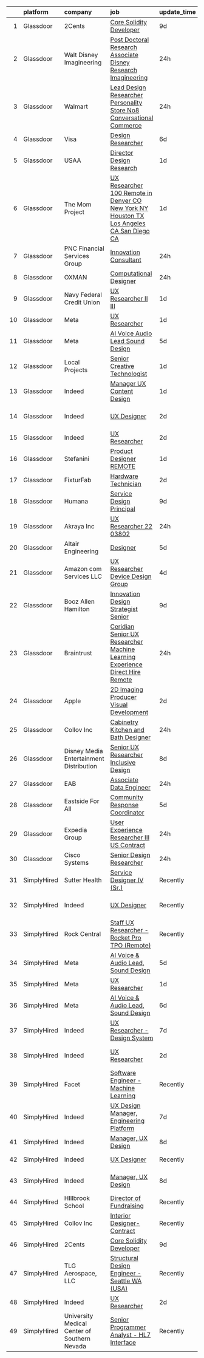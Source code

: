 

|    | platform    | company                                      | job                                                                                                                                                                                                                                                                                                                                                                                                                                                                                                                                                                                                                                                                                                                                                                                                                                                                                                                                                                                                                                                                                                                                                                                                                                                                                                                                                                                                                                                                                                                                     | update_time   | location                    |
|---:|:------------|:---------------------------------------------|:----------------------------------------------------------------------------------------------------------------------------------------------------------------------------------------------------------------------------------------------------------------------------------------------------------------------------------------------------------------------------------------------------------------------------------------------------------------------------------------------------------------------------------------------------------------------------------------------------------------------------------------------------------------------------------------------------------------------------------------------------------------------------------------------------------------------------------------------------------------------------------------------------------------------------------------------------------------------------------------------------------------------------------------------------------------------------------------------------------------------------------------------------------------------------------------------------------------------------------------------------------------------------------------------------------------------------------------------------------------------------------------------------------------------------------------------------------------------------------------------------------------------------------------|:--------------|:----------------------------|
|  1 | Glassdoor   | 2Cents                                       | [Core Solidity Developer](https://www.glassdoor.com/partner/jobListing.htm?pos=123&ao=1136043&s=58&guid=000001824399e31fbcc67ccbb039c432&src=GD_JOB_AD&t=SR&vt=w&ea=1&cs=1_2d4e8bad&cb=1658991535252&jobListingId=1008012798036&jrtk=3-0-1g91pjoqeklu7801-1g91pjoqrihmr800-acdc01f12a704e75-)                                                                                                                                                                                                                                                                                                                                                                                                                                                                                                                                                                                                                                                                                                                                                                                                                                                                                                                                                                                                                                                                                                                                                                                                                                           | 9d            | Remote                      |
|  2 | Glassdoor   | Walt Disney Imagineering                     | [Post Doctoral Research Associate  Disney Research Imagineering](https://www.glassdoor.com/partner/jobListing.htm?pos=101&ao=1110586&s=58&guid=000001824399e31fbcc67ccbb039c432&src=GD_JOB_AD&t=SR&vt=w&cs=1_40b7ebb2&cb=1658991535249&jobListingId=1008033246614&cpc=AE484BB564079092&jrtk=3-0-1g91pjoqeklu7801-1g91pjoqrihmr800-6a18f07363b662a4--6NYlbfkN0DAFTyt7pbDCC2JPO79CSdi1dIb81yjczP5qsKcZIxgiYm3-7g-689UDqHItQTwke-SJkDTG1hiLO0MOvJU1X-HlsaHIWdRnV5qILmpHMMFaxtG0C3iiy1wG7b0CxVZBB3PlRrvYcA4JVA-dp8ny9U7LN8VluUJxqde_MrdI3pf5Uxv8mt0Vigjnvp4l9L81HkJ5sCI4BkqNcUtgxY68gQ4g2_I-kt5H7n9tJUYXFte0dHYThPri4mlwxzYX77PnL_i6fWUROC29y2g08UKAdo4ZZwS9nHKyAfOwXuvMsc-uAGziZ1bbhcA8PIvZX5GbQ2_S80jdOlXEm8Mw3dFlyq6ode0gYAgodUjQ59r5ITGUvf7J0mvYP9VLeDCCUV47YnvXNi9SzhI1L5eMuRSZHHG83q8dU5VPU1_qvX2GD1ywgXEmjw14IfHsAeXuIYI1wo%3D)                                                                                                                                                                                                                                                                                                                                                                                                                                                                                                                                                                                                                                                                                                      | 24h           | Glendale, CA                |
|  3 | Glassdoor   | Walmart                                      | [Lead Design Researcher   Personality  Store No8   Conversational Commerce ](https://www.glassdoor.com/partner/jobListing.htm?pos=129&ao=1136043&s=58&guid=000001824399e31fbcc67ccbb039c432&src=GD_JOB_AD&t=SR&vt=w&cs=1_4f475893&cb=1658991535252&jobListingId=1008032793048&jrtk=3-0-1g91pjoqeklu7801-1g91pjoqrihmr800-dbb809259217a8d9-)                                                                                                                                                                                                                                                                                                                                                                                                                                                                                                                                                                                                                                                                                                                                                                                                                                                                                                                                                                                                                                                                                                                                                                                             | 24h           | New York, NY                |
|  4 | Glassdoor   | Visa                                         | [Design Researcher](https://www.glassdoor.com/partner/jobListing.htm?pos=116&ao=1136043&s=58&guid=000001824399e31fbcc67ccbb039c432&src=GD_JOB_AD&t=SR&vt=w&cs=1_237e0e29&cb=1658991535251&jobListingId=1008021641912&jrtk=3-0-1g91pjoqeklu7801-1g91pjoqrihmr800-1e7e7fdd79c17e05-)                                                                                                                                                                                                                                                                                                                                                                                                                                                                                                                                                                                                                                                                                                                                                                                                                                                                                                                                                                                                                                                                                                                                                                                                                                                      | 6d            | Denver, CO                  |
|  5 | Glassdoor   | USAA                                         | [Director  Design Research](https://www.glassdoor.com/partner/jobListing.htm?pos=103&ao=1110586&s=58&guid=000001824399e31fbcc67ccbb039c432&src=GD_JOB_AD&t=SR&vt=w&cs=1_3603578d&cb=1658991535249&jobListingId=1008030556094&cpc=DF7064BA3070673B&jrtk=3-0-1g91pjoqeklu7801-1g91pjoqrihmr800-8680aea780be45da--6NYlbfkN0CdTBpsLrhs4IwmIsoO0brdHaF9POTtXIeJjdlamKYQ_DT3Xi384CrTj-uCqo1hOFLaicAFwoYK2ZH2ExTo39W_mzW13TnFlDs4ItkPjO22voZg5fi3cQoEfdII_XDjVyUXii-i_sKKmTrsKGblGRza3DAx0d4ebySPq_iD5nbiycdjDGvmBTWpO2oCyATzwrLrf3VPz6zIXlh1JwW3d2rfZGRGf6cCorVTV1L_OCbOjmzYFrw0mFd7lIhOkyazfIFisfbo3XkHCIVspYmPrlzxpM8b_lXw7U9MRp5QQj9MYZgDkL5UZzUbKQoTWoHWZiJs7xf31_UatAi8IQs4cA-AfwUESyPHwE5KP8GPtj7vZSy4BWuS2AFgTx12DyLtTeNh_xv52E755TOniaQ1lflHedBcBOp35soLvLF3Ne2rvSFXwhnskX4Xw0-vD_E2eMc%3D)                                                                                                                                                                                                                                                                                                                                                                                                                                                                                                                                                                                                                                                                                                                                           | 1d            | Phoenix, AZ                 |
|  6 | Glassdoor   | The Mom Project                              | [UX Researcher  100  Remote in Denver  CO  New York  NY  Houston  TX  Los Angeles  CA  San Diego  CA ](https://www.glassdoor.com/partner/jobListing.htm?pos=112&ao=1110586&s=58&guid=000001824399e31fbcc67ccbb039c432&src=GD_JOB_AD&t=SR&vt=w&cs=1_4a061df3&cb=1658991535251&jobListingId=1008031987405&cpc=A65DF3A704A48F9B&jrtk=3-0-1g91pjoqeklu7801-1g91pjoqrihmr800-1c0499f345ea7c01--6NYlbfkN0BDp_epf89aHDQhKpPegNJQ_ldQpEFZQsM9OcONMGxWx6pU56EKHF58QjVdAUvn2gXWmN-jNxj30fEr7ucrnnoWaA7GhknQKw_pX8S0ZudUP8iUsGOEcgiWeJ71eQ-LYoWGRxy4nYltpu0silshcAFbtVcOFlDuwSNbTCoZ9Q0pn10eRlBCyIjHNWlqq7fJdTNgty-SrwQWFOh2ZCzeClWkEAXeocIfOamAcKrPKWODASrejyfrzF9d1cWaTqYGSJy0l2JyxMc2AY9FDfLDylIzTAE2NbqZsBEqgB7xZ7xEWIylnfbdt7HNJcKmSXUSYCZDSLbA-uWFrh3GYRQGAOFoUGFjwOeq_qWavzUJlVwGmjFrNMoTROCBIU9ulyjeLkonulXM7LXtvUbiHNltBcK5jEogLWX0trRJDSYDe3ubdp3ezMzD3CupeDu9kAY7bNJT_lVt2pmU9-GnpbZ1s9umGBDGGbodc7yXWUus8oZfkEe6d2BD3m8m9PjSb3FwdcrmoGCG9czW6v6GVQa6VtIfe97Ud6GoPY2GHkNyLYJEndSTKYKRoCFYmwoATJpfz651GMkSD32XPQ%3D%3D)                                                                                                                                                                                                                                                                                                                                                                                                                                                                                                                  | 1d            | Burlingame, CA              |
|  7 | Glassdoor   | PNC Financial Services Group                 | [Innovation Consultant](https://www.glassdoor.com/partner/jobListing.htm?pos=108&ao=1110586&s=58&guid=000001824399e31fbcc67ccbb039c432&src=GD_JOB_AD&t=SR&vt=w&cs=1_1c6e1de5&cb=1658991535250&jobListingId=1008033541861&cpc=47CFDC01B3F81FAC&jrtk=3-0-1g91pjoqeklu7801-1g91pjoqrihmr800-b4c14db07a675841--6NYlbfkN0AMofH_6zXbiqn6xehDj89HQNfpf30LHk40Y3Yl5cZTpm-EXukPQNet_K9MQV9Co4zRxA7RhH_q0I0ezzX7fSXu9SAjZsRFOliEmtEgbIt_KhKwNQrvU5SxKyHbAfrovHafPNkHyM7oAhvD0lDjg0LDE5aJMFOWfnDVPJqSJ-JfAO5OS4155fBhBeyoHvIRcUMdDL3ojfJjMXIaF3PASLHDpZRYIa_heOjo2LI58nQAx_-z1K8hBI4OhL_8iQFUz8_HXVl9AFxtCViOtLOK8N-ofsoDSWZ_sKJYyrFxZBxgbtzNosk6I8bfZ1bW8K_BtiXzOj5_iF9Ayccwrgf7tn9p0P7DUukXNW8JOhaMufyy-6E2WIIxOVShtoopM88VNrV0dFURGpZHHJTVTUUK0roNFMg17kUAnuy5tzgnhPbISUFwqPLlkJ4Q01r1n4NMHNNWsaizMqlXHdIFV5WNdPPIkaJ9G5EzmPCy-7Vfg0fpohn4ojh2ejNCbTdqGfsayelCvBSPXGglLi9MdBLr5mL2WfSOAfO1H5ETxQsePfjXspZ9Enehg10JbDUx7OiefHXca8NEpCGeRJElIN-wSyh_zbl29c3CdGcH2cHsTfWphfTDoYzjaolaJnmd9SYxkbHOSSZ63k3pHUAjn1vsH3hVjVzML9vfppmKZyjkPoHv3ntxbVXTMm8cD7kfpqQV3dtQbLqSd294NM7-waumPbnpDwesWAc6b5PxiGJnwGT7AQMv-u-Sxh72KcGK-TdGqrvB8N0-7L_OPid7isV4iOwVE8zFV2BFgybfVb6A0BGtVH_8zW-rfI1r44je2vbOY0V9RfxhlqeWlkEIyGPixm6ihAD-zcSJfaJIfkXuwDHAvbBNIDTFAgGb6y2o5MF0YjtdlU-lefeyUYuY90YSoqhSzC-FQnKrCWSTub4LDWMDKOE_151nSpqONoCD_YYv8CWe0oWtFSqK7_Ur0mghdlmxUDdjZPhdz24mpt6bkgXGUCUCkta77Df6XuTglL6Gu-nUKZ5FEDEjOvmb7C8fYtkeYiIxCAix0Lmt1JkiUP9vE2DHnzmXs8jZ0VHzw7fiKc2TXRrFkZnPvG4Xu9txGj1GhLRa1olUllnLzOJrD6Qo1pl1nopy626N7ucEpAWMOFKTb2BctDYXFA%3D%3D) | 24h           | Providence, RI              |
|  8 | Glassdoor   | OXMAN                                        | [Computational Designer](https://www.glassdoor.com/partner/jobListing.htm?pos=127&ao=1136043&s=58&guid=000001824399e31fbcc67ccbb039c432&src=GD_JOB_AD&t=SR&vt=w&cs=1_9e5d51cf&cb=1658991535252&jobListingId=1008033942178&jrtk=3-0-1g91pjoqeklu7801-1g91pjoqrihmr800-848e2986704e05c3-)                                                                                                                                                                                                                                                                                                                                                                                                                                                                                                                                                                                                                                                                                                                                                                                                                                                                                                                                                                                                                                                                                                                                                                                                                                                 | 24h           | New York, NY                |
|  9 | Glassdoor   | Navy Federal Credit Union                    | [UX Researcher II III](https://www.glassdoor.com/partner/jobListing.htm?pos=104&ao=1110586&s=58&guid=000001824399e31fbcc67ccbb039c432&src=GD_JOB_AD&t=SR&vt=w&cs=1_f60ad66a&cb=1658991535250&jobListingId=1008030538915&cpc=608BEFD8E68346F1&jrtk=3-0-1g91pjoqeklu7801-1g91pjoqrihmr800-9be6630558293079--6NYlbfkN0C1zplEsFktHkQc7kOOwm4rInMAlFzAoLIRfcwaDPIGgoGZ9Vm2kzaVIA1mAzuxJ1q33NVlAXYZm9_V59O14b9eO_cHlzo4xd04ZmLAMRAf97Hb-oj58plML_FJN3_ScQNkTrST3lKWQ08127pogPo_7Hl_cykItoV1T3Hnq-YOPz88SNL8uHZe545lJu2UkGB6wBRARtDN6ehrJSi2QYzLfFnLtp9fBwk8o91VkqHo8r03CRiWLLehIyz7pf9uMqB50tDJEIVraXpGtoRNCZF7w2rEvpTQR5gns-BwhHzly8ESFpMsidsjC_XNDce1KZOH7C8qlm--aCq7g8Dbqyy93tumWheVin1Gf5UQRCsRLHWyy7QTyTaNl3f1_hVB1G2pGaiyyCBgBOoJTT8iOGXQNn_F5eFS5nqNZg668JVbgfB3frSY2xMJB8AP8k-WUSEQ2l4RetPHkWN7-VFLBeaQW3svOM-WhxCux-kfhL1PsHrysXM1CmWNAiD22QsFE4UQnrwit4nw5PdmwveNl8pau4_7_Nyyuf4%3D)                                                                                                                                                                                                                                                                                                                                                                                                                                                                                                                                                                                                                                                | 1d            | Pensacola, FL               |
| 10 | Glassdoor   | Meta                                         | [UX Researcher](https://www.glassdoor.com/partner/jobListing.htm?pos=114&ao=1136043&s=58&guid=000001824399e31fbcc67ccbb039c432&src=GD_JOB_AD&t=SR&vt=w&ea=1&cs=1_1a792541&cb=1658991535251&jobListingId=1008031131369&jrtk=3-0-1g91pjoqeklu7801-1g91pjoqrihmr800-7305b9d1fd1dfb42-)                                                                                                                                                                                                                                                                                                                                                                                                                                                                                                                                                                                                                                                                                                                                                                                                                                                                                                                                                                                                                                                                                                                                                                                                                                                     | 1d            | Remote                      |
| 11 | Glassdoor   | Meta                                         | [AI Voice   Audio Lead  Sound Design](https://www.glassdoor.com/partner/jobListing.htm?pos=102&ao=1110586&s=58&guid=000001824399e31fbcc67ccbb039c432&src=GD_JOB_AD&t=SR&vt=w&cs=1_6055583f&cb=1658991535249&jobListingId=1008023222000&cpc=5E31031E1AFF45A7&jrtk=3-0-1g91pjoqeklu7801-1g91pjoqrihmr800-444fe9a2068c5797--6NYlbfkN0DYl4UJW4r1Vl7FEn6T9F-rD9lpC-0oMJVSiWjK_MGUd5ZxEn957iThda3zHpNlLYNwoNzCQdsopm8UXMSbELqs7hQaiUnItiTZzEEkE-PHNUfowHDZg6-MYjFC7Tp72VWJ8YeywO2Kg9Cbsh15ja9ebBywiF9xOUIs177SuIjrVQbepqhoRUqtozpJ5pEFATk2djleLd0AAfjPJujhfuUrwvisbyRmWMilufVIwa4nx8xusd23xp4sYbzBnXMmzFb3BbyN2Z82SScNH3C1fuLA4ZOJc9WMiLWqwhk1apJnOx3ENHCrq-dXZwAqPD9D1yzWO3WWtf5c-2OGGKl_iAwz1ks19SbZcIWP-WDTABpzS3t40Z1PaSmJDr0hA5yhhyw_ImXQMvNvli2DZAbisPVg9byC3FbZTQgj12C62sOJ0O9kXyjoQh6ymfDTa-FxdkKiux0fHweTfs-in_RlDIoM4jxwcMdE_NkZS9sQ12sq9laVDW72BW-3ZvHIHJruA47fO1zetvtdWXzhRpmBbSHbm-bPwvkEwukgcAndao-wxZed8iWvkG9LWtf298jpSusILb_kwuEKwohBBP10XBTq5qhzCzz4Au5nbN_H15AvIu7Hvs_J-1CbNVw7uSwTjOW9LNSNXCQZPQZTTYZmpMokEj0fAa9fMU3SF6O8UMgi5_D879WfhwRW6gzzsBl6wBquIbAkfP1GFpZDMZLWRtGqFxdb0F3u0TX36W-34SdXPwNrFPZ9YbjP7JgJ2pcKp6Prb2LJ5YTMTfdnPHcXc_QDZMarngkQLre-UylZMXWZZTog7ok6qANPr61dx2e8ZeWrllU49v2J0bYX3S6rkhUiByNCCz1gvUGVebvyjbDKXljEiLa463DuPpXSI_QejyLJxkLX7RhpF4ivS20RMRLWo5kJAg2m9sY8kZ-qk3Crp2JqYDqY9HYPCUD45zU59TnoM7y4td5bXHH4uYdJp15mFiHWQvv_bKkFS0fZ-DpYRfG-XyHLZEvepNshZ1ignXA%3D)                                                                                                                                 | 5d            | Menlo Park, CA              |
| 12 | Glassdoor   | Local Projects                               | [Senior Creative Technologist](https://www.glassdoor.com/partner/jobListing.htm?pos=113&ao=1110586&s=58&guid=000001824399e31fbcc67ccbb039c432&src=GD_JOB_AD&t=SR&vt=w&cs=1_36fa51e5&cb=1658991535251&jobListingId=1008030766533&cpc=C4A69CCDBB3B9599&jrtk=3-0-1g91pjoqeklu7801-1g91pjoqrihmr800-7ede5dd989728759--6NYlbfkN0DG4ntHtB_rMsnfhgmnSvK2brktLme1L4SiDeJjQ-izrVOLqRJ5-yjEhSyAj73O13QFLJD7297U5ghhJjmTLwGHRfByG77ocZvB6Ip771Llp25uzQ4giVPdZSUGOBFth3Ubbs807suaGwu2rTuGavebJx19yNa0biIz4qW_28PiUHQLHsn4Vz5AVPaAEultozH_xA_sO9jM44GG9qYZpEHnZIZlcn0BM0dB02DjnqU0u3BBsmGAS6MfZWxAHi3i2r0TrQ3h4RKpAfRKKPNPXnqLCLkNXPrlUsNbOGtCwPMRM2iMqwTuS-uaSTio5rjfH3azveGfhAwfM3R-XNKzeaD3MXDH3jFunBeiB1sE-q_fZW6IN4q8jHKQxTYmzWt60QCf51WdBH7DMb6N-zRZy664GPqWDUMTPwDN1OOaJEGXmSwUWeV06vGUsfQ6-9Wbv7IwFmzp_je35Xs1pOx-1METck9Sbvo2WPtLoYYS6xysq_94rbBQpsgf0Cz0P16IHkidk9R0CLLL09YOGvws-oLu5hxh2B_8DwLkZYySKPLUGdHkEUfx2f-YXaMUjgiccTcnG9lvY0BtZxOXBDz55aJ5MJQPAP9YDrk39Xb40ScwMdMxh2qT8ImgZ_XdGYwTx0PqI6WCWeHscVZe5KHInl68izKFK7LMr3Ulbn5ApnyTQEMkMMxVz21zrvWut1Icq1_hufQpJbDfSPqNB9mW3BhSFxqcwTUqq7ew9rKMFLtw_ctz_3LtSseXeVHX_T2OwIrFVJYA-mYQFlz011ut2EDKzKE5GTcivNIwTYt5kYxuBNYImLlqNyoJi4esYSa8IaflJaWIJLZ1ZBL1XX34oDpliWr_EpOVOpexhfZ5Xw4_QKHm9c21RhtwM6JdWU-UVUvm9lQwEWaX3CNbOq9wHEzTuJPfP8GJMHHnjbYO693eIbxS4VccQP4jmetvd-e2NfaA2D1pYIsZICxVOcw1kVyVJSbXxpR1H-I%3D)                                                                                                                                                                        | 1d            | New York, NY                |
| 13 | Glassdoor   | Indeed                                       | [Manager  UX Content Design](https://www.glassdoor.com/partner/jobListing.htm?pos=106&ao=1110586&s=58&guid=000001824399e31fbcc67ccbb039c432&src=GD_JOB_AD&t=SR&vt=w&cs=1_83462640&cb=1658991535250&jobListingId=1008031262648&cpc=F4EED0218A761C36&jrtk=3-0-1g91pjoqeklu7801-1g91pjoqrihmr800-39b9ab4c9d019023--6NYlbfkN0CiRNM7CVr8YueLFKlzwbFWI0o7IjV438l4sVrvKZ0flpURU_mqoI8EbsK64YRr3OA0NewwLze60yEDedzF9qHHqQHfeFOzmCmqCIrsGBS_xCQvMOy8qcuRd9aSb28_VWMW0XNzPbEQWLkG9B-0gogUQBQMDvYLaHbbFXi5KssPqfdnSEIiDidqfL4pU31OGgJ8TXLbs1Eercew3h0c2q8vLIMor8rbRS0I0_0mfd07vwhyXBpH9IqhPL2iXc0Ft8eH_BO4C1gF9uuid7YHWBYOfRDq-6_P1eS2_tTpUYg_ZlPQoFiVwJI8Zp3PKQeVRm77lpL6cmlfF4caCxq8v6ioAuXqm_v4rYWqkr4vTebBOs92w-X4tjCtqQdTn6io5WyhuXWBN5gu9cmC7q7CvA1NYBI6vk2V9nznKLIpoVVUVD2CHMovg_PzbYSWjgTbN6-nLfV5sLbSqspK17zcATACw1AMI0ybHUn8cp1OPBYZyHI2T56tDXKe3syP7Plc5a6YA5qUcOd2X6ok-vuSPq4_)                                                                                                                                                                                                                                                                                                                                                                                                                                                                                                                                                                                                                                                        | 1d            | Seattle, WA                 |
| 14 | Glassdoor   | Indeed                                       | [UX Designer](https://www.glassdoor.com/partner/jobListing.htm?pos=105&ao=1110586&s=58&guid=000001824399e31fbcc67ccbb039c432&src=GD_JOB_AD&t=SR&vt=w&cs=1_3d705aef&cb=1658991535250&jobListingId=1008028578102&cpc=47CFDC01B3F81FAC&jrtk=3-0-1g91pjoqeklu7801-1g91pjoqrihmr800-2cc1071fb75654da--6NYlbfkN0CiRNM7CVr8YueLFKlzwbFWI0o7IjV438l4sVrvKZ0flpURU_mqoI8EbsK64YRr3OBYYZalZrIwKssoeo6VoDij59fqsdwtzHKpuAN9G1807uO77Tfa8ejE6RtPKcGioDYAYwx3GOtjJTokwiiBuVm99tnuj5zhfnh0G4p44u-VeDzF1xhHbpl1WSAnA2ClJkmCauGEmmM66NcrEeujokVWB8cMrOZl4OY97lxnvqgQEWX364aL0n-yNJKNDFLH9PUMfBYYqgR76myjwPicHA4oe3au38h8Rzi1DWc839MRconQgPImDEYT21S_o71dK9FaeWQECD9uVj4laAkeboh2kA8nzeNOdve_3rkdJWZvSr68epNbZ_fYy8qJurZIXKHAydAQ2M7akbFLP-gBeg1p8RWAgJDVBG2kfcl324wEUPRA55kw_OpVgLn_S1Bfgm8H8Puam5WIPqoWKR295tVNBMpVwM7kLElDTuVzoToei2HcwCg7sMmmPtbCzk31tmMdYzZht92EtUKi8PCuSLE1mOJWDjozW3g%3D)                                                                                                                                                                                                                                                                                                                                                                                                                                                                                                                                                                                                                                                         | 2d            | San Francisco, CA           |
| 15 | Glassdoor   | Indeed                                       | [UX Researcher](https://www.glassdoor.com/partner/jobListing.htm?pos=107&ao=1110586&s=58&guid=000001824399e31fbcc67ccbb039c432&src=GD_JOB_AD&t=SR&vt=w&cs=1_9fa53f5b&cb=1658991535250&jobListingId=1008028151469&cpc=334ABAF5D42DC775&jrtk=3-0-1g91pjoqeklu7801-1g91pjoqrihmr800-36ca236a5a045261--6NYlbfkN0CiRNM7CVr8YueLFKlzwbFWI0o7IjV438l4sVrvKZ0flpURU_mqoI8EbsK64YRr3OBmXK5c0D_VIq-XAz-SijDLcgxaAEZ1LGCz0647mMt3IKGcnLZeJ4XsnVD6rI2ODiyjHnq36ZPOWJj9mBHyqJyUTJasZe8jUOgx905CZfEUHmGuSwNOBd25C5UcfU_Sg9tjabriALF0kgLWOb5BT5nkgvvb7CfRXaCWQ_1vopSTsl_6azJzW35czmehLVwvvyiKQDnKgSntWFwu48y83EQkXbHO_jY_v6RRL0GJsOr0FAsJePURbwVUF8YEOekaOfhPDkIYHCfSkGsK_uxtJ41ebK6doGH0rL_dnB1Q5ilPyR1BSUBnQhxn7-7rPSTtG13keza59WS6yD_4yCB_OhCC3MJ9O5Jd6syqoaFpI7uGeGeWt3vnZrMOf9d4KARAYBurN59Xw7R508_kyoaBA7nI1Xl7wjmrQN4oT5-6cHnLEzBNdwkTBesmEtlDZpRzZI8HamvINN9YPdwOn1BXDGLm)                                                                                                                                                                                                                                                                                                                                                                                                                                                                                                                                                                                                                                                                     | 2d            | Austin, TX                  |
| 16 | Glassdoor   | Stefanini                                    | [Product Designer   REMOTE](https://www.glassdoor.com/partner/jobListing.htm?pos=118&ao=1136043&s=58&guid=000001824399e31fbcc67ccbb039c432&src=GD_JOB_AD&t=SR&vt=w&ea=1&cs=1_0cc1ed42&cb=1658991535251&jobListingId=1008031185723&jrtk=3-0-1g91pjoqeklu7801-1g91pjoqrihmr800-603b02cc24df940a-)                                                                                                                                                                                                                                                                                                                                                                                                                                                                                                                                                                                                                                                                                                                                                                                                                                                                                                                                                                                                                                                                                                                                                                                                                                         | 1d            | Remote                      |
| 17 | Glassdoor   | FixturFab                                    | [Hardware Technician](https://www.glassdoor.com/partner/jobListing.htm?pos=110&ao=1110586&s=58&guid=000001824399e31fbcc67ccbb039c432&src=GD_JOB_AD&t=SR&vt=w&ea=1&cs=1_31fbc122&cb=1658991535251&jobListingId=1008028608138&cpc=D2F1DE17EE1F43B9&jrtk=3-0-1g91pjoqeklu7801-1g91pjoqrihmr800-fb7ec82bf73156dc--6NYlbfkN0D788tVLZnHYB2JKTLmCXo4PydfvtZKcdbYx6lxKaz3Imdx95jlIVm0-r9_lv8IdUyejsVQ0ZgqKW-spwrS7ucjDc2nvDXkLE7Rnh_lS-EHoGOVwDDe1PH7Pguvb81-neyOKEp-DlQWp8Wz1lWaJHXA6jhStkeF5caMQuXsvgy7EjN9CgUqqMDRv_x1a_KhHRvWC_mAXeGXkAPRHgzM2knVQmUhb8lD93dZlJStcad5YFBw734gUldQTElv5XbJwLRBKgDgPcgLQ6-ZkU93nMEGIIl0eW2_0Jc2gxyJgO_-AtIkh42rHemSRDeoM3qBAHqQVb9vLkPRnPHxuWHjLlEefNt97hbeMOqa25BH-RcaJ7ebgbDJ7g0vov7Lv4C0zB8NXwIs2uLv1rUt0MSO6okTm_fDE1DjXP2uvN5s57Yv5GOF83bWtKBdKFlIoP07Y0GOPKA_ay4XIr7yC92Mq31aGr32APzGyigPKus05CCAcWo2Bfg9NgYDx89Q4hplLhs%3D)                                                                                                                                                                                                                                                                                                                                                                                                                                                                                                                                                                                                                                                                            | 2d            | Seattle, WA                 |
| 18 | Glassdoor   | Humana                                       | [Service Design Principal](https://www.glassdoor.com/partner/jobListing.htm?pos=121&ao=1136043&s=58&guid=000001824399e31fbcc67ccbb039c432&src=GD_JOB_AD&t=SR&vt=w&cs=1_ef975f2b&cb=1658991535252&jobListingId=1008012520998&jrtk=3-0-1g91pjoqeklu7801-1g91pjoqrihmr800-b888a1b19f57eb03-)                                                                                                                                                                                                                                                                                                                                                                                                                                                                                                                                                                                                                                                                                                                                                                                                                                                                                                                                                                                                                                                                                                                                                                                                                                               | 9d            | Louisville, KY              |
| 19 | Glassdoor   | Akraya Inc                                   | [UX Researcher   22 03802](https://www.glassdoor.com/partner/jobListing.htm?pos=120&ao=1136043&s=58&guid=000001824399e31fbcc67ccbb039c432&src=GD_JOB_AD&t=SR&vt=w&cs=1_3118d742&cb=1658991535252&jobListingId=1008033552694&jrtk=3-0-1g91pjoqeklu7801-1g91pjoqrihmr800-db53e58057eee83a-)                                                                                                                                                                                                                                                                                                                                                                                                                                                                                                                                                                                                                                                                                                                                                                                                                                                                                                                                                                                                                                                                                                                                                                                                                                               | 24h           | Mountain View, CA           |
| 20 | Glassdoor   | Altair Engineering                           | [Designer](https://www.glassdoor.com/partner/jobListing.htm?pos=122&ao=1136043&s=58&guid=000001824399e31fbcc67ccbb039c432&src=GD_JOB_AD&t=SR&vt=w&cs=1_eefab5af&cb=1658991535252&jobListingId=1008021964087&jrtk=3-0-1g91pjoqeklu7801-1g91pjoqrihmr800-3f8525cc99bfc013-)                                                                                                                                                                                                                                                                                                                                                                                                                                                                                                                                                                                                                                                                                                                                                                                                                                                                                                                                                                                                                                                                                                                                                                                                                                                               | 5d            | Troy, MI                    |
| 21 | Glassdoor   | Amazon com Services LLC                      | [UX Researcher  Device Design Group](https://www.glassdoor.com/partner/jobListing.htm?pos=117&ao=1136043&s=58&guid=000001824399e31fbcc67ccbb039c432&src=GD_JOB_AD&t=SR&vt=w&cs=1_7b160fd6&cb=1658991535251&jobListingId=1008024218510&jrtk=3-0-1g91pjoqeklu7801-1g91pjoqrihmr800-22f8426722f34fe1-)                                                                                                                                                                                                                                                                                                                                                                                                                                                                                                                                                                                                                                                                                                                                                                                                                                                                                                                                                                                                                                                                                                                                                                                                                                     | 4d            | Santa Monica, CA            |
| 22 | Glassdoor   | Booz Allen Hamilton                          | [Innovation Design Strategist  Senior](https://www.glassdoor.com/partner/jobListing.htm?pos=125&ao=1136043&s=58&guid=000001824399e31fbcc67ccbb039c432&src=GD_JOB_AD&t=SR&vt=w&cs=1_9320b76e&cb=1658991535252&jobListingId=1008012421409&jrtk=3-0-1g91pjoqeklu7801-1g91pjoqrihmr800-380fdca35948e136-)                                                                                                                                                                                                                                                                                                                                                                                                                                                                                                                                                                                                                                                                                                                                                                                                                                                                                                                                                                                                                                                                                                                                                                                                                                   | 9d            | McLean, VA                  |
| 23 | Glassdoor   | Braintrust                                   | [Ceridian   Senior UX Researcher  Machine Learning Experience    Direct Hire  Remote ](https://www.glassdoor.com/partner/jobListing.htm?pos=111&ao=1110586&s=58&guid=000001824399e31fbcc67ccbb039c432&src=GD_JOB_AD&t=SR&vt=w&ea=1&cs=1_034eaf6c&cb=1658991535251&jobListingId=1008033172980&cpc=F41FEAB56D215062&jrtk=3-0-1g91pjoqeklu7801-1g91pjoqrihmr800-68571e0e56495166--6NYlbfkN0AL3dVr72y2kzw2kaN2Ho5i09lACUMjYeOySpm2U6KfangpSdCj5igvGaHR0TeJqvxLkziEP-jQ22UUxmROHXWVLO-zsjh-GhLJpRJMAmYqTKtN-vcCc5U9xluqMo9iCWBaZTkwU460vFR8pCNBh4IkqDD66lLWhET1ZyBSMU2K8s9Nj11Db5gZjnFpcgNXXyGmr6xOKsHg4vqx68Dq0oU0lZNrZWEW4lRp7DV8J5WkvdwLSiAYYLAFtNsoBxYIlM55dwHRg9HxL_IWQHfVZxXr3JX_pdc6d8X2dDpn7MQfbCM15S1TSA3EtdDxhzE4RGRcBb0usq-kJ6bNIeA1y3NkiAYeiMreQvqQ1v-GYg44A1FJCQNOWXkDqp7ER4aEf-w_PlU_F9JB7YJRWTBLP8AmDFMIoxFDSPK1gJWX7hIRclrCyMhE9t2t46acGJeGbGQvVdjPNbHpj0wR6pz8vXBTwlyYq_JoM8qqAMiyEvdVflNqDApdEQ2uEzuJfdQpAtlOtbD6liA9MkQz2Zs89UZPA89gcIaY2QihzIrIJETaObXf040A2_sbkCpEPp8VBd-knDfOQS943gCJe_mpmqMP07RZr-LzJ-txevS7FbC70emXxvgyRUmnbmUBM0Io2dbRmtkAugftWhmRZIfy5Th74Ew4JU0HDJq5C6ShDZ-c6TPOISnfNbWZiiwE-t1OMWsF3SEDHBmg62aguh419CNr5MdL588X0WzJcR5_8Zb6DKYifNJo0_9c)                                                                                                                                                                                                                                                                                                                                                         | 24h           | Sausalito, CA               |
| 24 | Glassdoor   | Apple                                        | [2D Imaging Producer  Visual Development](https://www.glassdoor.com/partner/jobListing.htm?pos=128&ao=1136043&s=58&guid=000001824399e31fbcc67ccbb039c432&src=GD_JOB_AD&t=SR&vt=w&cs=1_11bb9ca9&cb=1658991535252&jobListingId=1008027446724&jrtk=3-0-1g91pjoqeklu7801-1g91pjoqrihmr800-7b1049b3b4033b54-)                                                                                                                                                                                                                                                                                                                                                                                                                                                                                                                                                                                                                                                                                                                                                                                                                                                                                                                                                                                                                                                                                                                                                                                                                                | 2d            | Cupertino, CA               |
| 25 | Glassdoor   | Collov Inc                                   | [Cabinetry  Kitchen and Bath Designer](https://www.glassdoor.com/partner/jobListing.htm?pos=115&ao=1136043&s=58&guid=000001824399e31fbcc67ccbb039c432&src=GD_JOB_AD&t=SR&vt=w&ea=1&cs=1_46bbe114&cb=1658991535251&jobListingId=1008033756043&jrtk=3-0-1g91pjoqeklu7801-1g91pjoqrihmr800-36c463b7fc248d4c-)                                                                                                                                                                                                                                                                                                                                                                                                                                                                                                                                                                                                                                                                                                                                                                                                                                                                                                                                                                                                                                                                                                                                                                                                                              | 24h           | Los Angeles, CA             |
| 26 | Glassdoor   | Disney Media   Entertainment Distribution    | [Senior UX Researcher   Inclusive Design](https://www.glassdoor.com/partner/jobListing.htm?pos=126&ao=1136043&s=58&guid=000001824399e31fbcc67ccbb039c432&src=GD_JOB_AD&t=SR&vt=w&cs=1_bfaf427b&cb=1658991535252&jobListingId=1008014300873&jrtk=3-0-1g91pjoqeklu7801-1g91pjoqrihmr800-ab12b344d29545fe-)                                                                                                                                                                                                                                                                                                                                                                                                                                                                                                                                                                                                                                                                                                                                                                                                                                                                                                                                                                                                                                                                                                                                                                                                                                | 8d            | San Francisco, CA           |
| 27 | Glassdoor   | EAB                                          | [Associate Data Engineer](https://www.glassdoor.com/partner/jobListing.htm?pos=124&ao=1136043&s=58&guid=000001824399e31fbcc67ccbb039c432&src=GD_JOB_AD&t=SR&vt=w&cs=1_a609fbd4&cb=1658991535252&jobListingId=1008033097410&jrtk=3-0-1g91pjoqeklu7801-1g91pjoqrihmr800-1fc9c319cbc7e726-)                                                                                                                                                                                                                                                                                                                                                                                                                                                                                                                                                                                                                                                                                                                                                                                                                                                                                                                                                                                                                                                                                                                                                                                                                                                | 24h           | Remote                      |
| 28 | Glassdoor   | Eastside For All                             | [Community Response Coordinator](https://www.glassdoor.com/partner/jobListing.htm?pos=109&ao=1110586&s=58&guid=000001824399e31fbcc67ccbb039c432&src=GD_JOB_AD&t=SR&vt=w&ea=1&cs=1_ebe01ede&cb=1658991535251&jobListingId=1008023536865&cpc=FA84DF7EA1EC2398&jrtk=3-0-1g91pjoqeklu7801-1g91pjoqrihmr800-d35b25e1b8687aa0--6NYlbfkN0AY-qdIgaRoEPPxhUE10ZIrW_2-zOqMVk9PNxPRE7n-cgMxGMYQrz2lKgTINJX4yYG2O1H5zsS6hLutEtCu93fDrvYg3n6XVzMhsknYzSCHJ_1mObOMCeglhv9qoT8XT44zYjsQ1sFTemf7HBujaTpCsWNA6a4ACLJF6bYhhn7gsV6qd5buRTsn_hSqgCIfnYYy-PtCVvUnBQdPuDxECn2Q8q7tpE1My-cIxG06-xw3L_0rIZNEMCk6sMngBLlc-G7-7owcgLzDOpUjrEVVi_pw_L3guME8AqzsZpfh6iPmM3wWmlJRnKVpMDE0hIke3Yl1Jlmx1BucZgIr850hJHRf3AvcEE593c6voV0KoeJo01k95OM1XV3zjBWek9V17qFr6gHfTNckHAINvJPgyVGTDibwOKOL1DpgSsQ99qsbRm-RbJ7doPBYwuOD6zQCo1Md8MFqhQ6apSolYgyEVt-HckHJojtnjp2ukW6yjHwEca_V7akvuLA6u_SbStCBHuQymqTpDRG-IQ%3D%3D)                                                                                                                                                                                                                                                                                                                                                                                                                                                                                                                                                                                                                                                   | 5d            | Seattle, WA                 |
| 29 | Glassdoor   | Expedia Group                                | [User Experience Researcher III  US   Contract ](https://www.glassdoor.com/partner/jobListing.htm?pos=130&ao=1136043&s=58&guid=000001824399e31fbcc67ccbb039c432&src=GD_JOB_AD&t=SR&vt=w&ea=1&cs=1_f2c924ed&cb=1658991535252&jobListingId=1008032919776&jrtk=3-0-1g91pjoqeklu7801-1g91pjoqrihmr800-4b63946cafb74d66-)                                                                                                                                                                                                                                                                                                                                                                                                                                                                                                                                                                                                                                                                                                                                                                                                                                                                                                                                                                                                                                                                                                                                                                                                                    | 24h           | Remote                      |
| 30 | Glassdoor   | Cisco Systems                                | [Senior Design Researcher](https://www.glassdoor.com/partner/jobListing.htm?pos=119&ao=1136043&s=58&guid=000001824399e31fbcc67ccbb039c432&src=GD_JOB_AD&t=SR&vt=w&cs=1_de94224b&cb=1658991535252&jobListingId=1008033970971&jrtk=3-0-1g91pjoqeklu7801-1g91pjoqrihmr800-f85101b7c1f84958-)                                                                                                                                                                                                                                                                                                                                                                                                                                                                                                                                                                                                                                                                                                                                                                                                                                                                                                                                                                                                                                                                                                                                                                                                                                               | 24h           | Seattle, WA                 |
| 31 | SimplyHired | Sutter Health                                | [Service Designer IV (Sr.)](https://www.simplyhired.com/job/x9x9pJ7fbOcU4APhpvoeTHpHPRaZXpz_Vkj77fuTdsIpyIFDeAggUw?q=generative+design)                                                                                                                                                                                                                                                                                                                                                                                                                                                                                                                                                                                                                                                                                                                                                                                                                                                                                                                                                                                                                                                                                                                                                                                                                                                                                                                                                                                                 | Recently      | San Carlos, CA              |
| 32 | SimplyHired | Indeed                                       | [UX Designer](https://www.simplyhired.com/job/URziMhrNTaKa1PLKfIfrhF-GuRmaj4gn2FhVHZfhBU3tWsV0R0J4dw?q=generative+design)                                                                                                                                                                                                                                                                                                                                                                                                                                                                                                                                                                                                                                                                                                                                                                                                                                                                                                                                                                                                                                                                                                                                                                                                                                                                                                                                                                                                               | Recently      | United States +4 locations  |
| 33 | SimplyHired | Rock Central                                 | [Staff UX Researcher - Rocket Pro TPO (Remote)](https://www.simplyhired.com/job/nDUtDb29njJ5xh76A8Kw5SratkT7-VTCb7SihdPVm5HTqKstwFOSSA?q=generative+design)                                                                                                                                                                                                                                                                                                                                                                                                                                                                                                                                                                                                                                                                                                                                                                                                                                                                                                                                                                                                                                                                                                                                                                                                                                                                                                                                                                             | Recently      | Detroit, MI                 |
| 34 | SimplyHired | Meta                                         | [AI Voice & Audio Lead, Sound Design](https://www.simplyhired.com/job/QlhJvaMkYedGLaiA98cJtnGWlpD_d3PA3hugaK0Ci3Go_tyfU5XLpA?q=generative+design)                                                                                                                                                                                                                                                                                                                                                                                                                                                                                                                                                                                                                                                                                                                                                                                                                                                                                                                                                                                                                                                                                                                                                                                                                                                                                                                                                                                       | 5d            | Menlo Park, CA              |
| 35 | SimplyHired | Meta                                         | [UX Researcher](https://www.simplyhired.com/job/8H1_pRMC9T52dPLEcSfiRPZFUqETFbyD7K_89wG8mqVyZjYNrSB2TA?q=generative+design)                                                                                                                                                                                                                                                                                                                                                                                                                                                                                                                                                                                                                                                                                                                                                                                                                                                                                                                                                                                                                                                                                                                                                                                                                                                                                                                                                                                                             | 1d            | Remote                      |
| 36 | SimplyHired | Meta                                         | [AI Voice & Audio Lead, Sound Design](https://www.simplyhired.com/job/SzruYPaTevedShd2RHm9U8rOCQ2eaX3ce_kdSJR2JETOiOm82xoG1Q?q=generative+design)                                                                                                                                                                                                                                                                                                                                                                                                                                                                                                                                                                                                                                                                                                                                                                                                                                                                                                                                                                                                                                                                                                                                                                                                                                                                                                                                                                                       | 6d            | Menlo Park, CA +2 locations |
| 37 | SimplyHired | Indeed                                       | [UX Researcher - Design System](https://www.simplyhired.com/job/zMdFPFFYzAgshBnl5egUFCZ9sbUdNyog4BM39xMPQvCuIl4xzCahQg?q=generative+design)                                                                                                                                                                                                                                                                                                                                                                                                                                                                                                                                                                                                                                                                                                                                                                                                                                                                                                                                                                                                                                                                                                                                                                                                                                                                                                                                                                                             | 7d            | United States               |
| 38 | SimplyHired | Indeed                                       | [UX Researcher](https://www.simplyhired.com/job/wLpxQBTaeVWnovAC8fRcyiLVzFkqJ7oTR8II3-cHTKwQkEzDUMbL6A?q=generative+design)                                                                                                                                                                                                                                                                                                                                                                                                                                                                                                                                                                                                                                                                                                                                                                                                                                                                                                                                                                                                                                                                                                                                                                                                                                                                                                                                                                                                             | 2d            | United States +1 location   |
| 39 | SimplyHired | Facet                                        | [Software Engineer - Machine Learning](https://www.simplyhired.com/job/rRl7LpYqGiIowLAwzbrNzMgXtXTFbKgtp-z9fo66PKEqX4Q6nYlO_w?q=generative+design)                                                                                                                                                                                                                                                                                                                                                                                                                                                                                                                                                                                                                                                                                                                                                                                                                                                                                                                                                                                                                                                                                                                                                                                                                                                                                                                                                                                      | Recently      | San Francisco, CA           |
| 40 | SimplyHired | Indeed                                       | [UX Design Manager, Engineering Platform](https://www.simplyhired.com/job/z0mTTtRR1tHUKQVGOIxxZtV1Zy6zRHbwyofL3mm0M3xfKHZF3BkzfA?q=generative+design)                                                                                                                                                                                                                                                                                                                                                                                                                                                                                                                                                                                                                                                                                                                                                                                                                                                                                                                                                                                                                                                                                                                                                                                                                                                                                                                                                                                   | 7d            | United States +1 location   |
| 41 | SimplyHired | Indeed                                       | [Manager, UX Design](https://www.simplyhired.com/job/Bq589sK4IRMfwF5-KARscZ6LsNo2I05ZrwbHgWV1WMmQn8wB-Cg3yw?q=generative+design)                                                                                                                                                                                                                                                                                                                                                                                                                                                                                                                                                                                                                                                                                                                                                                                                                                                                                                                                                                                                                                                                                                                                                                                                                                                                                                                                                                                                        | 8d            | United States               |
| 42 | SimplyHired | Indeed                                       | [UX Designer](https://www.simplyhired.com/job/URziMhrNTaKa1PLKfIfrhF-GuRmaj4gn2FhVHZfhBU3tWsV0R0J4dw?q=generative+design)                                                                                                                                                                                                                                                                                                                                                                                                                                                                                                                                                                                                                                                                                                                                                                                                                                                                                                                                                                                                                                                                                                                                                                                                                                                                                                                                                                                                               | Recently      | United States               |
| 43 | SimplyHired | Indeed                                       | [Manager, UX Design](https://www.simplyhired.com/job/Bq589sK4IRMfwF5-KARscZ6LsNo2I05ZrwbHgWV1WMmQn8wB-Cg3yw?q=generative+design)                                                                                                                                                                                                                                                                                                                                                                                                                                                                                                                                                                                                                                                                                                                                                                                                                                                                                                                                                                                                                                                                                                                                                                                                                                                                                                                                                                                                        | 8d            | United States +1 location   |
| 44 | SimplyHired | HIllbrook School                             | [Director of Fundraising](https://www.simplyhired.com/job/ENKUisqEPyXa1cUA81a4-YhdtzebfyE0gA8nVSY6VQ4HA2qzcaOKGg?q=generative+design)                                                                                                                                                                                                                                                                                                                                                                                                                                                                                                                                                                                                                                                                                                                                                                                                                                                                                                                                                                                                                                                                                                                                                                                                                                                                                                                                                                                                   | Recently      | Los Gatos, CA               |
| 45 | SimplyHired | Collov Inc                                   | [Interior Designer-Contract](https://www.simplyhired.com/job/BWulXfwm_DajYkRoVR_cHEZ0YAw0ZzUYn4k1ZR9ZbVk7SbJZhkaf0Q?q=generative+design)                                                                                                                                                                                                                                                                                                                                                                                                                                                                                                                                                                                                                                                                                                                                                                                                                                                                                                                                                                                                                                                                                                                                                                                                                                                                                                                                                                                                | Recently      | Remote                      |
| 46 | SimplyHired | 2Cents                                       | [Core Solidity Developer](https://www.simplyhired.com/job/yaTegn-ORs8Xd35tTGfbV12cQTOp2DiyeY9m5_FSPmo1bC_GefnhsA?q=generative+design)                                                                                                                                                                                                                                                                                                                                                                                                                                                                                                                                                                                                                                                                                                                                                                                                                                                                                                                                                                                                                                                                                                                                                                                                                                                                                                                                                                                                   | 9d            | Remote                      |
| 47 | SimplyHired | TLG Aerospace, LLC                           | [Structural Design Engineer - Seattle WA (USA)](https://www.simplyhired.com/job/mvnDWLhVqOcECdoWxeeMjQyCDGBGrPl6HTl6Es086WiBppGtueZB1g?q=generative+design)                                                                                                                                                                                                                                                                                                                                                                                                                                                                                                                                                                                                                                                                                                                                                                                                                                                                                                                                                                                                                                                                                                                                                                                                                                                                                                                                                                             | Recently      | Seattle, WA                 |
| 48 | SimplyHired | Indeed                                       | [UX Researcher](https://www.simplyhired.com/job/wLpxQBTaeVWnovAC8fRcyiLVzFkqJ7oTR8II3-cHTKwQkEzDUMbL6A?q=generative+design)                                                                                                                                                                                                                                                                                                                                                                                                                                                                                                                                                                                                                                                                                                                                                                                                                                                                                                                                                                                                                                                                                                                                                                                                                                                                                                                                                                                                             | 2d            | United States               |
| 49 | SimplyHired | University Medical Center of Southern Nevada | [Senior Programmer Analyst - HL7 Interface](https://www.simplyhired.com/job/NI7HZD3Mj5u5yjf_gfOZPX3YC3eu3XNIGOfvrZDtVGWUgu1BQncf0w?q=generative+design)                                                                                                                                                                                                                                                                                                                                                                                                                                                                                                                                                                                                                                                                                                                                                                                                                                                                                                                                                                                                                                                                                                                                                                                                                                                                                                                                                                                 | Recently      | Columbus, OH                |